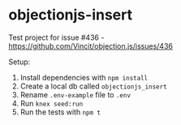 # objectionjs-insert
Test project for issue #436 - https://github.com/Vincit/objection.js/issues/436

Setup:
1. Install dependencies with `npm install`
2. Create a local db called `objectionjs_insert`
3. Rename `.env-example` file to `.env`
4. Run `knex seed:run`
5. Run the tests with `npm t`
